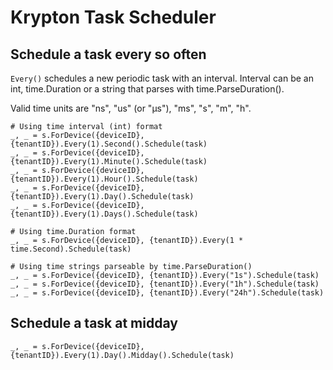 # Krypton Task Scheduler

## Schedule a task every so often
```Every()``` schedules a new periodic task with an interval. Interval can be an int, time.Duration or a string that parses with time.ParseDuration(). 

Valid time units are "ns", "us" (or "µs"), "ms", "s", "m", "h".

```
# Using time interval (int) format
_, _ = s.ForDevice({deviceID}, {tenantID}).Every(1).Second().Schedule(task)
_, _ = s.ForDevice({deviceID}, {tenantID}).Every(1).Minute().Schedule(task)
_, _ = s.ForDevice({deviceID}, {tenantID}).Every(1).Hour().Schedule(task)
_, _ = s.ForDevice({deviceID}, {tenantID}).Every(1).Day().Schedule(task)
_, _ = s.ForDevice({deviceID}, {tenantID}).Every(1).Days().Schedule(task)

# Using time.Duration format
_, _ = s.ForDevice({deviceID}, {tenantID}).Every(1 * time.Second).Schedule(task)

# Using time strings parseable by time.ParseDuration()
_, _ = s.ForDevice({deviceID}, {tenantID}).Every("1s").Schedule(task)
_, _ = s.ForDevice({deviceID}, {tenantID}).Every("1h").Schedule(task)
_, _ = s.ForDevice({deviceID}, {tenantID}).Every("24h").Schedule(task)
```

## Schedule a task at midday
```
_, _ = s.ForDevice({deviceID}, {tenantID}).Every(1).Day().Midday().Schedule(task)
```